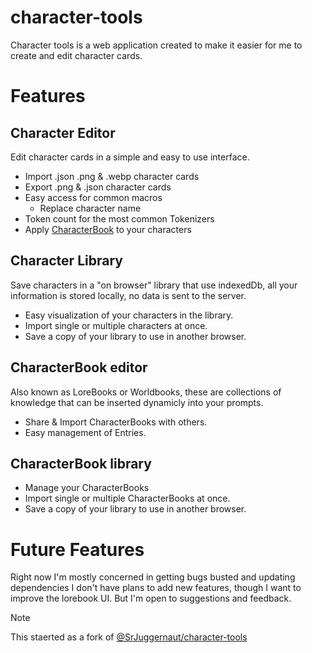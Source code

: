 # character-tools

Character tools is a web application created to make it easier for me to create and edit character cards.

# Features

## Character Editor

Edit character cards in a simple and easy to use interface.
- Import .json .png & .webp character cards
- Export .png & .json character cards
- Easy access for common macros
  - Replace character name
- Token count for the most common Tokenizers
- Apply [CharacterBook](#characterbook-editor) to your characters

## Character Library

Save characters in a "on browser" library that use indexedDb, all your information is stored locally, no data is sent to the server.

- Easy visualization of your characters in the library.
- Import single or multiple characters at once.
- Save a copy of your library to use in another browser.

## CharacterBook editor

Also known as LoreBooks or Worldbooks, these are collections of knowledge that can be inserted dynamicly into your prompts.

- Share & Import CharacterBooks with others.
- Easy management of Entries.

## CharacterBook library

- Manage your CharacterBooks
- Import single or multiple CharacterBooks at once.
- Save a copy of your library to use in another browser.

# Future Features

Right now I'm mostly concerned in getting bugs busted and updating dependencies I don't have plans to add new features, though I want to improve the lorebook UI. But I'm open to suggestions and feedback.

> [!NOTE]
> This staerted as a fork of [@SrJuggernaut/character-tools](https://github.com/SrJuggernaut/character-tools)
